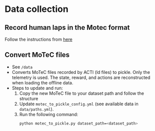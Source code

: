 # Data collection

## Record human laps in the Motec format
Follow the instructions from [here](./data_collection_instructions.pdf)

## **Convert MoTeC files**
  - See `/data`
  - Converts MoTeC files recorded by ACTI (ld files) to pickle. Only the telemetry is used. The state, reward, and actions are reconstructed when loading the offline data.
  - Steps to update and run:
    1. Copy the new MoTeC file to your dataset path and follow the structure
    1. Update `motec_to_pickle_config.yml` (see available data in `data/paths.yml`).
    1. Run the following command:
       ```sh
       python motec_to_pickle.py dataset_path=<dataset_path>
       ```

